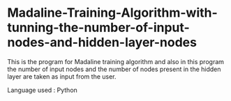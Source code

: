 # Madaline-Training-Algorithm-with-tunning-the-number-of-input-nodes-and-hidden-layer-nodes
This is the program for Madaline training algorithm and also in this program the number of input nodes and the number of nodes present in the hidden layer are taken as input from the user.

Language used : Python
